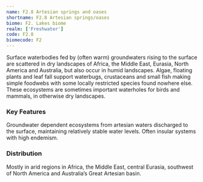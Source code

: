 ```yaml
---
name: F2.8 Artesian springs and oases
shortname: F2.8 Artesian springs/oases
biome: F2. Lakes biome
realm: ['Freshwater']
code: F2.8
biomecode: F2
---
```


Surface waterbodies fed by (often warm) groundwaters rising to the surface are scattered in dry landscapes of Africa, the Middle East, Eurasia, North America and Australia, but also occur in humid landscapes. Algae, floating plants and leaf fall support waterbugs, crustaceans and small fish making simple foodwebs with some locally restricted species found nowhere else. These ecosystems are sometimes important waterholes for birds and mammals, in otherwise dry landscapes.

### Key Features

Groundwater dependent ecosystems from artesian waters discharged to the surface, maintaining relatively stable water levels. Often insular systems with high endemism.

### Distribution

Mostly in arid regions in Africa, the Middle East, central Eurasia, southwest of North America and Australia’s Great Artesian basin.

